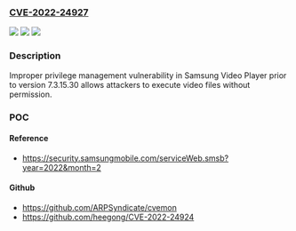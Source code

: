 ### [CVE-2022-24927](https://cve.mitre.org/cgi-bin/cvename.cgi?name=CVE-2022-24927)
![](https://img.shields.io/static/v1?label=Product&message=Samsung%20Video%20Player&color=blue)
![](https://img.shields.io/static/v1?label=Version&message=-%3C%207.3.15.30%20&color=brighgreen)
![](https://img.shields.io/static/v1?label=Vulnerability&message=CWE-269%C2%A0Improper%20Privilege%C2%A0Management&color=brighgreen)

### Description

Improper privilege management vulnerability in Samsung Video Player prior to version 7.3.15.30 allows attackers to execute video files without permission.

### POC

#### Reference
- https://security.samsungmobile.com/serviceWeb.smsb?year=2022&month=2

#### Github
- https://github.com/ARPSyndicate/cvemon
- https://github.com/heegong/CVE-2022-24924


